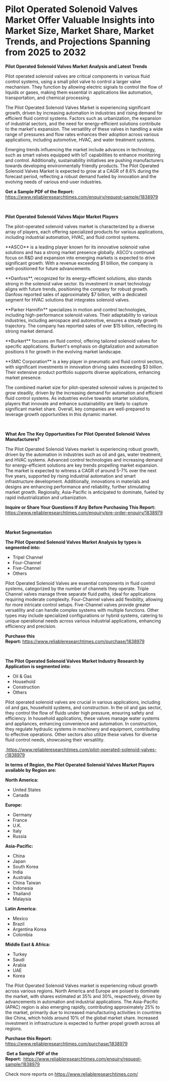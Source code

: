 <p><h1>Pilot Operated Solenoid Valves Market Offer Valuable Insights into Market Size, Market Share, Market Trends, and Projections Spanning from 2025 to 2032</h1></p><p><strong>Pilot Operated Solenoid Valves Market Analysis and Latest Trends</strong></p>
<p><p>Pilot operated solenoid valves are critical components in various fluid control systems, using a small pilot valve to control a larger valve mechanism. They function by allowing electric signals to control the flow of liquids or gases, making them essential in applications like automation, transportation, and chemical processing.</p><p>The Pilot Operated Solenoid Valves Market is experiencing significant growth, driven by increasing automation in industries and rising demand for efficient fluid control systems. Factors such as urbanization, the expansion of industrial sectors, and the need for energy-efficient solutions contribute to the market's expansion. The versatility of these valves in handling a wide range of pressures and flow rates enhances their adoption across various applications, including automotive, HVAC, and water treatment systems.</p><p>Emerging trends influencing the market include advances in technology, such as smart valves equipped with IoT capabilities to enhance monitoring and control. Additionally, sustainability initiatives are pushing manufacturers towards developing environmentally friendly products. The Pilot Operated Solenoid Valves Market is expected to grow at a CAGR of 8.6% during the forecast period, reflecting a robust demand fueled by innovation and the evolving needs of various end-user industries.</p></p>
<p><strong>Get a Sample PDF of the Report:&nbsp;</strong> <a href="https://www.reliableresearchtimes.com/enquiry/request-sample/1838979?utm_campaign=1940&utm_medium=2&utm_source=Github&utm_content=ia&utm_term=11022025&utm_id=pilot-operated-solenoid-valves">https://www.reliableresearchtimes.com/enquiry/request-sample/1838979</a></p>
<p>&nbsp;</p>
<p><strong>Pilot Operated Solenoid Valves Major Market Players</strong></p>
<p><p>The pilot-operated solenoid valves market is characterized by a diverse array of players, each offering specialized products for various applications, including industrial automation, HVAC, and fluid control systems.</p><p>**ASCO** is a leading player known for its innovative solenoid valve solutions and has a strong market presence globally. ASCO's continued focus on R&D and expansion into emerging markets is expected to drive significant growth. With a revenue exceeding $1 billion, the company is well-positioned for future advancements.</p><p>**Danfoss**, recognized for its energy-efficient solutions, also stands strong in the solenoid valve sector. Its investment in smart technology aligns with future trends, positioning the company for robust growth. Danfoss reported sales of approximately $7 billion, with a dedicated segment for HVAC solutions that integrates solenoid valves.</p><p>**Parker Hannifin** specializes in motion and control technologies, including high-performance solenoid valves. Their adaptability to various industries, including aerospace and automotive, ensures a steady growth trajectory. The company has reported sales of over $15 billion, reflecting its strong market demand.</p><p>**Burkert** focuses on fluid control, offering tailored solenoid valves for specific applications. Burkert's emphasis on digitalization and automation positions it for growth in the evolving market landscape.</p><p>**SMC Corporation** is a key player in pneumatic and fluid control sectors, with significant investments in innovation driving sales exceeding $3 billion. Their extensive product portfolio supports diverse applications, enhancing market presence.</p><p>The combined market size for pilot-operated solenoid valves is projected to grow steadily, driven by the increasing demand for automation and efficient fluid control systems. As industries evolve towards smarter solutions, players that innovate and enhance sustainability are likely to capture significant market share. Overall, key companies are well-prepared to leverage growth opportunities in this dynamic market.</p></p>
<p>&nbsp;</p>
<p><strong>What Are The Key Opportunities For Pilot Operated Solenoid Valves Manufacturers?</strong></p>
<p><p>The Pilot Operated Solenoid Valves market is experiencing robust growth, driven by the automation in industries such as oil and gas, water treatment, and HVAC systems. Advanced control technologies and increasing demand for energy-efficient solutions are key trends propelling market expansion. The market is expected to witness a CAGR of around 5-7% over the next five years, supported by rising industrial automation and smart infrastructure development. Additionally, innovations in materials and designs are enhancing performance and reliability, further stimulating market growth. Regionally, Asia-Pacific is anticipated to dominate, fueled by rapid industrialization and urbanization.</p></p>
<p><strong>Inquire or Share Your Questions If Any Before Purchasing This Report:</strong> <a href="https://www.reliableresearchtimes.com/enquiry/pre-order-enquiry/1838979?utm_campaign=1940&utm_medium=2&utm_source=Github&utm_content=ia&utm_term=11022025&utm_id=pilot-operated-solenoid-valves">https://www.reliableresearchtimes.com/enquiry/pre-order-enquiry/1838979</a></p>
<p>&nbsp;</p>
<p><strong>Market Segmentation</strong></p>
<p><strong>The Pilot Operated Solenoid Valves Market Analysis by types is segmented into:</strong></p>
<p><ul><li>Tripel Channel</li><li>Four-Channel</li><li>Five-Channel</li><li>Others</li></ul></p>
<p><p>Pilot Operated Solenoid Valves are essential components in fluid control systems, categorized by the number of channels they operate. Triple Channel valves manage three separate fluid paths, ideal for applications requiring moderate complexity. Four-Channel valves add flexibility, allowing for more intricate control setups. Five-Channel valves provide greater versatility and can handle complex systems with multiple functions. Other types may include specialized configurations or hybrid systems, catering to unique operational needs across various industrial applications, enhancing efficiency and precision.</p></p>
<p><strong>Purchase this Report:&nbsp;</strong><a href="https://www.reliableresearchtimes.com/purchase/1838979?utm_campaign=1940&utm_medium=2&utm_source=Github&utm_content=ia&utm_term=11022025&utm_id=pilot-operated-solenoid-valves">https://www.reliableresearchtimes.com/purchase/1838979</a></p>
<p>&nbsp;</p>
<p><strong>The Pilot Operated Solenoid Valves Market Industry Research by Application is segmented into:</strong></p>
<p><ul><li>Oil & Gas</li><li>Household</li><li>Construction</li><li>Others</li></ul></p>
<p><p>Pilot operated solenoid valves are crucial in various applications, including oil and gas, household systems, and construction. In the oil and gas sector, they control the flow of fluids under high pressure, ensuring safety and efficiency. In household applications, these valves manage water systems and appliances, enhancing convenience and automation. In construction, they regulate hydraulic systems in machinery and equipment, contributing to effective operations. Other sectors also utilize these valves for diverse fluid control needs, showcasing their versatility.</p></p>
<p><a href="https://www.reliableresearchtimes.com/pilot-operated-solenoid-valves-r1838979?utm_campaign=1940&utm_medium=2&utm_source=Github&utm_content=ia&utm_term=11022025&utm_id=pilot-operated-solenoid-valves">&nbsp;https://www.reliableresearchtimes.com/pilot-operated-solenoid-valves-r1838979</a></p>
<p><strong>In terms of Region, the Pilot Operated Solenoid Valves Market Players available by Region are:</strong></p>
<p>
    <p> <strong> North America: </strong>
        <ul>
            <li>United States</li>
            <li>Canada</li>
        </ul>
        </p> 
    <p> <strong> Europe: </strong>
        <ul>
            <li>Germany</li>
            <li>France</li>
            <li>U.K.</li>
            <li>Italy</li>
            <li>Russia</li>
        </ul>
        </p> 
    <p> <strong> Asia-Pacific: </strong>
        <ul>
            <li>China</li>
            <li>Japan</li>
            <li>South Korea</li>
            <li>India</li>
            <li>Australia</li>
            <li>China Taiwan</li>
            <li>Indonesia</li>
            <li>Thailand</li>
            <li>Malaysia</li>
        </ul>
        </p> 
    <p> <strong> Latin America: </strong>
        <ul>
            <li>Mexico</li>
            <li>Brazil</li>
            <li>Argentina Korea</li>
            <li>Colombia</li>
        </ul>
        </p> 
    <p> <strong> Middle East & Africa: </strong>
        <ul>
            <li>Turkey</li>
            <li>Saudi</li>
            <li>Arabia</li>
            <li>UAE</li>
            <li>Korea</li>
        </ul>
    </p>
    </p>
<p><p>The Pilot Operated Solenoid Valves market is experiencing robust growth across various regions. North America and Europe are poised to dominate the market, with shares estimated at 35% and 30%, respectively, driven by advancements in automation and industrial applications. The Asia-Pacific (APAC) region is also emerging rapidly, contributing approximately 25% to the market, primarily due to increased manufacturing activities in countries like China, which holds around 10% of the global market share. Increased investment in infrastructure is expected to further propel growth across all regions.</p></p>
<p><strong>Purchase this Report: </strong><a href="https://www.reliableresearchtimes.com/purchase/1838979?utm_campaign=1940&utm_medium=2&utm_source=Github&utm_content=ia&utm_term=11022025&utm_id=pilot-operated-solenoid-valves">https://www.reliableresearchtimes.com/purchase/1838979</a></p>
<p>&nbsp;<strong>Get a Sample PDF of the Report:&nbsp;&nbsp;</strong><a href="https://www.reliableresearchtimes.com/enquiry/request-sample/1838979?utm_campaign=1940&utm_medium=2&utm_source=Github&utm_content=ia&utm_term=11022025&utm_id=pilot-operated-solenoid-valves">https://www.reliableresearchtimes.com/enquiry/request-sample/1838979</a></p>
<p><strong></strong></p>
<p>Check more reports on <a href="https://www.reliableresearchtimes.com/?utm_campaign=1940&utm_medium=2&utm_source=Github&utm_content=ia&utm_term=11022025&utm_id=pilot-operated-solenoid-valves">https://www.reliableresearchtimes.com/</a></p>
